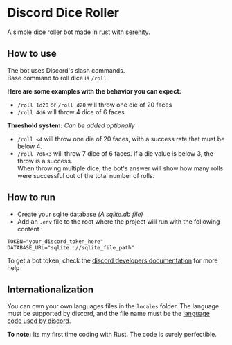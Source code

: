 # Discord Dice Roller
A simple dice roller bot made in rust with [serenity](https://github.com/serenity-rs/serenity).

## How to use

The bot uses Discord's slash commands.   
Base command to roll dice is `/roll`  

__Here are some examples with the behavior you can expect:__   

- `/roll 1d20` or `/roll d20` will throw one die of 20 faces
- `/roll 4d6` will throw 4 dice of 6 faces

**Threshold system:** *Can be added optionally*

- `/roll <4` will throw one die of 20 faces, with a success rate that must be below 4.
- `/roll 7d6<3` will throw 7 dice of 6 faces. If a die value is below 3, the throw is a success.   
When throwing multiple dice, the bot's answer will show how many rolls were successful out of the total number of rolls.

## How to run
- Create your sqlite database *(A sqlite.db file)*
- Add an `.env` file to the root where the project will run with the following content :
```
TOKEN="your_discord_token_here"
DATABASE_URL="sqlite:://sqlite_file_path"
```
To get a bot token, check the [discord developers documentation](https://discord.com/developers/applications/) for more help

## Internationalization
You can own your own languages files in the `locales` folder. The language must be supported by discord, and the file name must be the [language code used by discord](https://discord.com/developers/docs/reference#locales).
   
**To note:** Its my first time coding with Rust. The code is surely perfectible.
